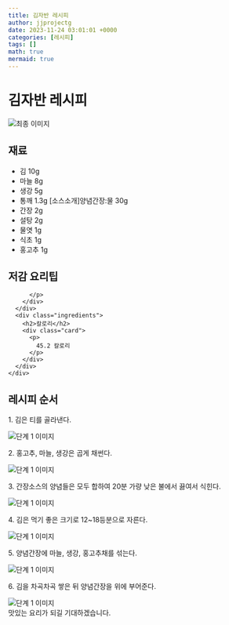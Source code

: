 ```yaml
---
title: 김자반 레시피
author: jjprojectg
date: 2023-11-24 03:01:01 +0000
categories: [레시피]
tags: []
math: true
mermaid: true
---
```

<meta name="og:type" content="website"/>
<meta charset="UTF-8"/>
<div class="header">
  <h1>김자반 레시피</h1>
</div>

<div class="container my-4">
  <div class="row">
    <div class="col-12 col-md-6">
      <div class="recipe-image">
        <img src="http://www.foodsafetykorea.go.kr/uploadimg/20141117/20141117053514_1416213314112.jpg" class="step-image" alt="최종 이미지"/>
      </div>
    </div>
    <div class="col-12 col-md-6">
      <div class="ingredients">
        <h2>재료</h2>
        <ul class="card">
          <li> 김 10g </li>
          <li>  마늘 8g </li>
          <li>  생강 5g </li>
          <li>  통깨 1.3g [소스소개]양념간장:물 30g </li>
          <li>  간장 2g </li>
          <li>  설탕 2g </li>
          <li>  물엿 1g </li>
          <li>  식초 1g </li>
          <li>  홍고추 1g </li>
</ul>
      </div>
    </div>
    <div class="col-12 col-md-6">
      <div class="ingredients">
        <h2>저감 요리팁</h2>
        <div class="card"> 
          <p>
            
          </p>
        </div>
      </div>
      <div class="ingredients">
        <h2>칼로리</h2>
        <div class="card"> 
          <p>
            45.2 칼로리
          </p>
        </div>
      </div>
    </div>
  </div>

  <h2 class="my-4">레시피 순서</h2>
  <div class="card recipe-card">
    <div class="card-body recipe-step">
      <p class="card-text step-description">1. 김은 티를 골라낸다.</p>
      <img src="http://www.foodsafetykorea.go.kr/uploadimg/cook/877-1.jpg" alt="단계 1 이미지" class="step-image"/>
    </div>
  </div>
  <div class="card recipe-card">
    <div class="card-body recipe-step">
      <p class="card-text step-description">2. 홍고추, 마늘, 생강은 곱게 채썬다.</p>
      <img src="http://www.foodsafetykorea.go.kr/uploadimg/cook/877-2.jpg" alt="단계 1 이미지" class="step-image"/>
    </div>
  </div>
  <div class="card recipe-card">
    <div class="card-body recipe-step">
      <p class="card-text step-description">3. 간장소스의 양념들은 모두 합하여 20분 가량 낮은 불에서 끓여서 식힌다.</p>
      <img src="http://www.foodsafetykorea.go.kr/uploadimg/cook/877-3.jpg" alt="단계 1 이미지" class="step-image"/>
    </div>
  </div>
  <div class="card recipe-card">
    <div class="card-body recipe-step">
      <p class="card-text step-description">4. 김은 먹기 좋은 크기로 12~18등분으로 자른다.</p>
      <img src="http://www.foodsafetykorea.go.kr/uploadimg/cook/877-4.jpg" alt="단계 1 이미지" class="step-image"/>
    </div>
  </div>
  <div class="card recipe-card">
    <div class="card-body recipe-step">
      <p class="card-text step-description">5. 양념간장에 마늘, 생강, 홍고추채를 섞는다.</p>
      <img src="http://www.foodsafetykorea.go.kr/uploadimg/cook/877-5.jpg" alt="단계 1 이미지" class="step-image"/>
    </div>
  </div>
  <div class="card recipe-card">
    <div class="card-body recipe-step">
      <p class="card-text step-description">6. 김을 차곡차곡 쌓은 뒤 양념간장을 위에 부어준다.</p>
      <img src="http://www.foodsafetykorea.go.kr/uploadimg/cook/877-6.jpg" alt="단계 1 이미지" class="step-image"/>
    </div>
  </div>

</div>
맛있는 요리가 되길 기대하겠습니다.
